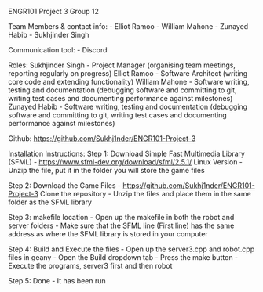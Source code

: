 ENGR101 Project 3
Group 12

Team Members & contact info:
	- Elliot Ramoo
	- William Mahone
	- Zunayed Habib
	- Sukhjinder Singh


Communication tool:
	- Discord


Roles:
	Sukhjinder Singh - Project Manager (organising team meetings, reporting regularly on progress)
	Elliot Ramoo - Software Architect (writing core code and extending functionality)
	William Mahone - Software writing, testing and documentation (debugging software and committing to git, writing test cases and documenting performance against milestones)
	Zunayed Habib - Software writing, testing and documentation (debugging software and committing to git, writing test cases and documenting performance against milestones)

Github: https://github.com/Sukhj1nder/ENGR101-Project-3


Installation Instructions:
Step 1: Download Simple Fast Multimedia Library (SFML)
	- https://www.sfml-dev.org/download/sfml/2.5.1/ Linux Version
	- Unzip the file, put it in the folder you will store the game files

Step 2: Download the Game Files
	- https://github.com/Sukhj1nder/ENGR101-Project-3 Clone the repository
	- Unzip the files and place them in the same folder as the SFML library

Step 3: makefile location
	- Open up the makefile in both the robot and server folders
	- Make sure that the SFML line (First line) has the same address as where the SFML library is stored in your computer

Step 4: Build and Execute the files
	- Open up the server3.cpp and robot.cpp files in geany
	- Open the Build dropdown tab
	- Press the make button
	- Execute the programs, server3 first and then robot

Step 5: Done
	- It has been run
